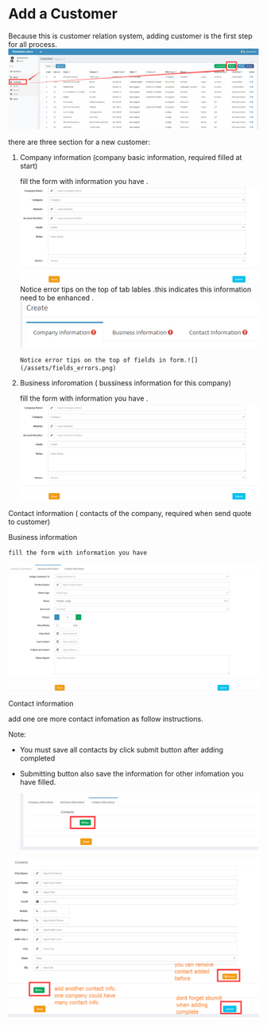 # Add a Customer

Because this is  customer relation system, adding customer is the first step for all process.![](/assets/adding_customer.png)

there are three section for a new customer:

1. Company information \(company basic information, required filled at start\)

   fill the form with information you have  .   ![](/assets/company_information.png)Notice error tips on the top of tab lables .this indicates this information need to be enhanced . ![](/assets/tab_errors_tips.png)

   ```
   Notice error tips on the top of fields in form.![](/assets/fields_errors.png)
   ```

2. Business inforomation \( bussiness information for this company\)

      fill the form with information you have  .   ![](/assets/company_information.png)

Contact information \( contacts of the company, required when send quote to customer\)

Business information

```
fill the form with information you have
```

![](/assets/business_information.png)

Contact information

add one ore more contact infomation as follow instructions.

Note:

* You must save all contacts by click submit button  after adding completed
* Submitting button also save the information for other infomation you have filled.

  ![](/assets/add_contact_stype1.png)

![](/assets/contacts_add_2.png)

